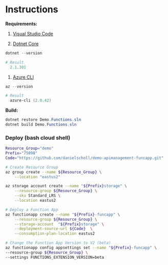 # Instructions

__Requirements:__

1. [Visual Studio Code](https://visualstudio.microsoft.com/downloads/)

1. [Dotnet Core](https://www.microsoft.com/net/learn/get-started-with-dotnet-tutorial)

```powershell
dotnet --version

# Result
  2.1.301
```

1. [Azure CLI](https://docs.microsoft.com/en-us/powershell/azure/install-azurerm-ps?view=azurermps-6.5.0)

```powershell
az --version

# Result
  azure-cli (2.0.42)
```

__Build:__

```powershell
dotnet restore Demo.Functions.sln
dotnet build Demo.Functions.sln
```


### Deploy (bash cloud shell)

```bash
Resource_Group="demo"
Prefix="75098"
Code="https://github.com/danielscholl/demo-apimanagement-funcapp.git"

# Create Resource Group
az group create --name ${Resource_Group} \
	--location "eastus2"

az storage account create --name "${Prefix}storage" \
    --resource-group ${Resource_Group} \
    --sku Standard_LRS \
    --location eastus2 

# Deploy a Function App
az functionapp create --name "${Prefix}-funcapp" \
    --resource-group ${Resource_Group} \
    --storage-account  "${Prefix}storage" \
    --deployment-source-url ${Code}  \
    --consumption-plan-location eastus2

# Change the Function App Version to V2 (beta)
az functionapp config appsettings set --name "${Prefix}-funcapp" \
--resource-group ${Resource_Group} \
--settings FUNCTIONS_EXTENSION_VERSION=beta

```